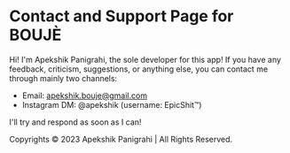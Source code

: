 # Contact and Support Page for BOUJÈ


Hi! I'm Apekshik Panigrahi, the sole developer for this app! If you have any feedback, criticism, suggestions, or anything else, you can contact me through mainly two channels: 

- Email: apekshik.bouje@gmail.com 
- Instagram DM: @apekshik (username: EpicShit™)

I'll try and respond as soon as I can! 

Copyrights © 2023 Apekshik Panigrahi | All Rights Reserved.  
